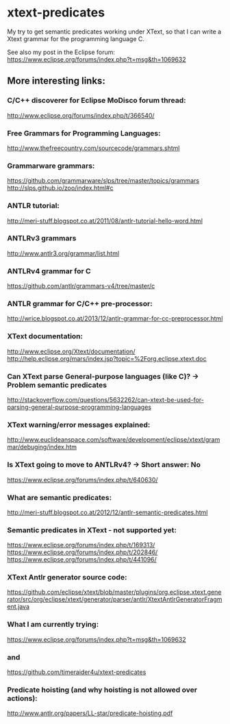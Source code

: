 # xtext-predicates
My try to get semantic predicates working under
XText, so that I can write a Xtext grammar for the
programming language C.

See also my post in the Eclipse forum:
https://www.eclipse.org/forums/index.php?t=msg&th=1069632

## More interesting links:
### C/C++ discoverer for Eclipse MoDisco forum thread:
http://www.eclipse.org/forums/index.php/t/366540/

### Free Grammars for Programming Languages: 
http://www.thefreecountry.com/sourcecode/grammars.shtml

### Grammarware grammars:
https://github.com/grammarware/slps/tree/master/topics/grammars
http://slps.github.io/zoo/index.html#c

### ANTLR tutorial:
http://meri-stuff.blogspot.co.at/2011/08/antlr-tutorial-hello-word.html

### ANTLRv3 grammars
http://www.antlr3.org/grammar/list.html

### ANTLRv4 grammar for C
https://github.com/antlr/grammars-v4/tree/master/c

### ANTLR grammar for C/C++ pre-processor:
http://wrice.blogspot.co.at/2013/12/antlr-grammar-for-cc-preprocessor.html

### XText documentation:
http://www.eclipse.org/Xtext/documentation/
http://help.eclipse.org/mars/index.jsp?topic=%2Forg.eclipse.xtext.doc

### Can XText parse General-purpose languages (like C)? -> Problem semantic predicates
http://stackoverflow.com/questions/5632262/can-xtext-be-used-for-parsing-general-purpose-programming-languages

### XText warning/error messages explained:
http://www.euclideanspace.com/software/development/eclipse/xtext/grammar/debuging/index.htm

### Is XText going to move to ANTLRv4? -> Short answer: No
https://www.eclipse.org/forums/index.php/t/640630/

### What are semantic predicates: 
http://meri-stuff.blogspot.co.at/2012/12/antlr-semantic-predicates.html

### Semantic predicates in XText - not supported yet:
https://www.eclipse.org/forums/index.php/t/169313/
https://www.eclipse.org/forums/index.php/t/202846/
https://www.eclipse.org/forums/index.php/t/441096/

### XText Antlr generator source code:
https://github.com/eclipse/xtext/blob/master/plugins/org.eclipse.xtext.generator/src/org/eclipse/xtext/generator/parser/antlr/XtextAntlrGeneratorFragment.java

### What I am currently trying:
https://www.eclipse.org/forums/index.php?t=msg&th=1069632
### and
https://github.com/timeraider4u/xtext-predicates

### Predicate hoisting (and why hoisting is not allowed over actions):
http://www.antlr.org/papers/LL-star/predicate-hoisting.pdf

